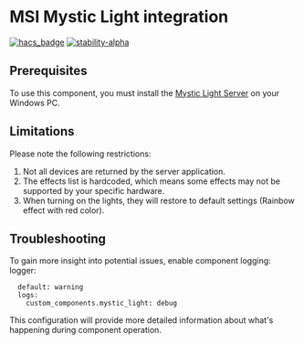 # MSI Mystic Light integration
[![hacs_badge](https://img.shields.io/badge/HACS-Custom-orange.svg)](https://github.com/custom-components/hacs) [![stability-alpha](https://img.shields.io/badge/stability-alpha-f4d03f.svg)](https://github.com/mkenney/software-guides/blob/master/STABILITY-BADGES.md#alpha)

## Prerequisites

To use this component, you must install the [Mystic Light Server](https://github.com/and7ey/mystic-light-ha-app) on your Windows PC.

## Limitations

Please note the following restrictions:

1. Not all devices are returned by the server application.
2. The effects list is hardcoded, which means some effects may not be supported by your specific hardware.
3. When turning on the lights, they will restore to default settings (Rainbow effect with red color).

## Troubleshooting

To gain more insight into potential issues, enable component logging:
logger:
```
  default: warning
  logs:
    custom_components.mystic_light: debug
```
This configuration will provide more detailed information about what's happening during component operation.

